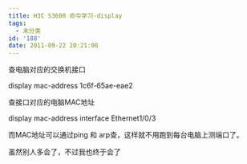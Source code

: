 ```yaml
---
title: H3C S3600 命令学习-display
tags:
  - 未分类
id: '188'
date: 2011-09-22 20:21:00
---
```


查电脑对应的交换机接口  
  
display mac-address 1c6f-65ae-eae2   
  
查接口对应的电脑MAC地址  
  
display mac-address interface Ethernet1/0/3  
  
而MAC地址可以通过ping 和 arp查，这样就不用跑到每台电脑上测端口了。  
  
虽然别人多会了，不过我也终于会了